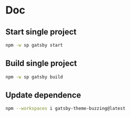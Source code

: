 # Doc

## Start single project

```bash
npm -w sp gatsby start
```

## Build single project

```bash
npm -w sp gatsby build
```

## Update dependence

```bash
npm --workspaces i gatsby-theme-buzzing@latest
```
